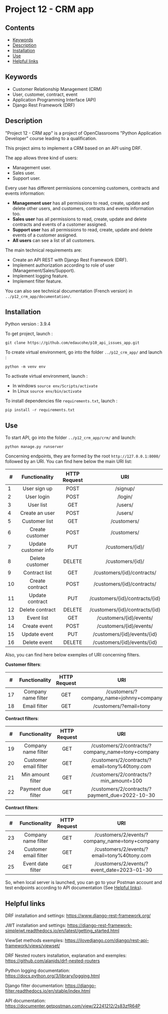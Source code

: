 # Project 12 - CRM app

## Contents
- [Keywords](#keywords)
- [Description](#description)
- [Installation](#installation)
- [Use](#use)
- [Helpful links](#links)

## Keywords <a class="anchor" id="keywords"></a>
- Customer Relationship Management (CRM)
- User, customer, contract, event
- Application Programming Interface (API)
- Django Rest Framework (DRF)

## Description <a class="anchor" id="description"></a>

"Project 12 - CRM app" is a project of OpenClassrooms "Python Application Developer" 
course leading to a qualification.

This project aims to implement a CRM based on an API using DRF.

The app allows three kind of users: 
- Management user.
- Sales user.
- Support user.

Every user has different permissions concerning customers, contracts and events information:
- **Management user** has all permissions to read, create, update and delete other users, 
and customers, contracts and events information too. 
- **Sales user** has all permissions to read, create, update and delete contracts and events of a customer assigned.
- **Support user** has all permissions to read, create, update and delete events of a customer assigned.
- **All users** can see a list of all customers.

The main technical requirements are:
- Create an API REST with Django Rest Framework (DRF).
- Implement authorization according to role of user (Management/Sales/Support).
- Implement logging feature.
- Implement filter feature.

You can also see technical documentation (French version) in 
`../p12_crm_app/documentation/`.

## Installation <a class="anchor" id="installation"></a>

Python version : 3.9.4

To get project, launch :
```
git clone https://github.com/edaucohe/p10_api_issues_app.git
```

To create virtual environment, go into the folder `../p12_crm_app/` and launch :
```
python -m venv env  
```

To activate virtual environment, launch :

- In windows `source env/Scripts/activate`
- In Linux `source env/bin/activate`

To install dependencies file `requirements.txt`, launch :
```
pip install -r requirements.txt
```

## Use <a class="anchor" id="use"></a>

To start API, go into the folder `../p12_crm_app/crm/` and launch:
```
python manage.py runserver  
```

Concerning endpoints, they are formed by the root `http://127.0.0.1:8000/` followed by an URI. 
You can find here below the main URI list:

| #   |    Functionality     | HTTP Request |                    URI                    |
|-----|:--------------------:|:------------:|:-----------------------------------------:|
| 1   |     User sign up     |     POST     |                 /signup/                  |
| 2   |      User login      |     POST     |                  /login/                  |
| 3   |      User list       |     GET      |                  /users/                  |
| 4   |    Create an user    |     POST     |                  /users/                  |
| 5   |    Customer list     |     GET      |                /customers/                |
| 6   |   Create customer    |     POST     |                /customers/                |
| 7   | Update customer info |     PUT      |             /customers/{id}/              |
| 8   |   Delete customer    |    DELETE    |             /customers/{id}/              |
| 9   |    Contract list     |     GET      |        /customers/{id}/contracts/         |
| 10  |   Create contract    |     POST     |        /customers/{id}/contracts/         |
| 11  |   Update contract    |     PUT      |      /customers/{id}/contracts/{id}       |
| 12  |   Delete contract    |    DELETE    |      /customers/{id}/contracts/{id}       |
| 13  |      Event list      |     GET      |          /customers/{id}/events/          |
| 14  |     Create event     |     POST     |          /customers/{id}/events/          |
| 15  |     Update event     |     PUT      |        /customers/{id}/events/{id}        |
| 16  |     Delete event     |    DELETE    |        /customers/{id}/events/{id}        |

Also, you can find here below exemples of URI concerning filters. 

**Customer filters**:

| #   |    Functionality    | HTTP Request |                   URI                    |
|-----|:-------------------:|:------------:|:----------------------------------------:|
| 17  | Company name filter |     GET      | /customers/?company_name=johnny+company  |
| 18  |    Email filter     |     GET      |          /customers/?email=tony          |

**Contract filters**:

| #   |     Functionality     | HTTP Request |                        URI                        |
|-----|:---------------------:|:------------:|:-------------------------------------------------:|
| 19  |  Company name filter  |     GET      | /customers/2/contracts/?company_name=tony+company |
| 20  | Customer email filter |     GET      |   /customers/2/contracts/?email=tony%40tony.com   |
| 21  |   Min amount filter   |     GET      |      /customers/2/contracts/?min_amount=100       |
| 22  |  Payment due filter   |     GET      |  /customers/2/contracts/?payment_due=2022-10-30   |

**Contract filters**:

| #   |     Functionality     | HTTP Request |                      URI                       |
|-----|:---------------------:|:------------:|:----------------------------------------------:|
| 23  |  Company name filter  |     GET      | /customers/2/events/?company_name=tony+company |
| 24  | Customer email filter |     GET      |   /customers/2/events/?email=tony%40tony.com   |
| 25  |   Event date filter   |     GET      |   /customers/2/events/?event_date=2023-01-30   |

So, when local server is launched, you can go to your Postman account and test endpoints 
according to API documentation (See [Helpful links](#links)).

## Helpful links <a class="anchor" id="links"></a>

DRF installation and settings:
https://www.django-rest-framework.org/

JWT installation and settings:
https://django-rest-framework-simplejwt.readthedocs.io/en/latest/getting_started.html

ViewSet methods exemples:
https://ilovedjango.com/django/rest-api-framework/views/viewset/

DRF Nested routers installation, explanation and exemples: 
https://github.com/alanjds/drf-nested-routers

Python logging documentation:
https://docs.python.org/3/library/logging.html

Django filter documentation:
https://django-filter.readthedocs.io/en/stable/index.html

API documentation:
https://documenter.getpostman.com/view/22241212/2s83zfR64P
